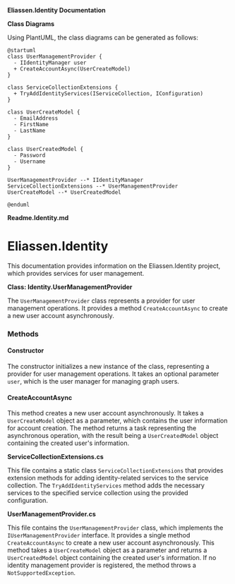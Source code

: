 **Eliassen.Identity Documentation**

**Class Diagrams**

Using PlantUML, the class diagrams can be generated as follows:

```plantuml
@startuml
class UserManagementProvider {
  - IIdentityManager user
  + CreateAccountAsync(UserCreateModel)
}

class ServiceCollectionExtensions {
  + TryAddIdentityServices(IServiceCollection, IConfiguration)
}

class UserCreateModel {
  - EmailAddress
  - FirstName
  - LastName
}

class UserCreatedModel {
  - Password
  - Username
}

UserManagementProvider --* IIdentityManager
ServiceCollectionExtensions --* UserManagementProvider
UserCreateModel --* UserCreatedModel

@enduml
```

**Readme.Identity.md**

# Eliassen.Identity

This documentation provides information on the Eliassen.Identity project, which provides services for user management.

**Class: Identity.UserManagementProvider**

The `UserManagementProvider` class represents a provider for user management operations. It provides a method `CreateAccountAsync` to create a new user account asynchronously.

### Methods

#### Constructor

The constructor initializes a new instance of the class, representing a provider for user management operations. It takes an optional parameter `user`, which is the user manager for managing graph users.

#### CreateAccountAsync

This method creates a new user account asynchronously. It takes a `UserCreateModel` object as a parameter, which contains the user information for account creation. The method returns a task representing the asynchronous operation, with the result being a `UserCreatedModel` object containing the created user's information.

**ServiceCollectionExtensions.cs**

This file contains a static class `ServiceCollectionExtensions` that provides extension methods for adding identity-related services to the service collection. The `TryAddIdentityServices` method adds the necessary services to the specified service collection using the provided configuration.

**UserManagementProvider.cs**

This file contains the `UserManagementProvider` class, which implements the `IUserManagementProvider` interface. It provides a single method `CreateAccountAsync` to create a new user account asynchronously. This method takes a `UserCreateModel` object as a parameter and returns a `UserCreatedModel` object containing the created user's information. If no identity management provider is registered, the method throws a `NotSupportedException`.